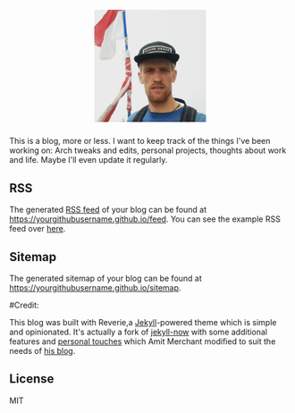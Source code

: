 <h1 align="center">
  <br>
  <img src="/images/me.jpg" alt="notes on some things" width="200">
  <br>
</h1>

This is a blog, more or less. I want to keep track of the things I've been working on: Arch tweaks and edits, personal projects, thoughts about work and life. Maybe I'll even update it regularly.

## RSS

The generated [RSS feed](https://en.wikipedia.org/wiki/RSS) of your blog can be found at <https://yourgithubusername.github.io/feed>. You can see the example RSS feed over [here](https://www.amitmerchant.com/feed).

## Sitemap

The generated sitemap of your blog can be found at <https://yourgithubusername.github.io/sitemap>.

#Credit:

This blog was built with Reverie,a [Jekyll](https://jekyllrb.com/)-powered theme which is simple and opinionated. It's actually a fork of [jekyll-now](https://github.com/barryclark/jekyll-now) with some additional features and [personal touches](https://github.com/amitmerchant1990/amitmerchant1990.github.io) which Amit Merchant modified to suit the needs of [his blog](https://www.amitmerchant.com).

## License

MIT
